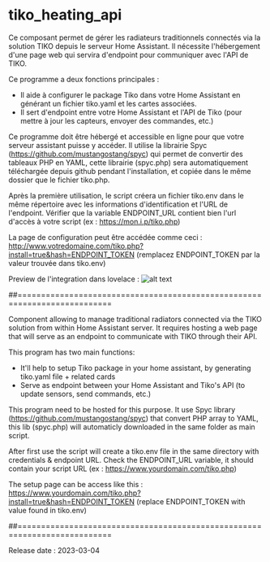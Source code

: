 # tiko_heating_api

Ce composant permet de gérer les radiateurs traditionnels connectés via la solution TIKO depuis le serveur Home Assistant. Il nécessite l'hébergement d'une page web qui servira d'endpoint pour communiquer avec l'API de TIKO.

Ce programme a deux fonctions principales :
- Il aide à configurer le package Tiko dans votre Home Assistant en générant un fichier tiko.yaml et les cartes associées.
- Il sert d'endpoint entre votre Home Assistant et l'API de Tiko (pour mettre à jour les capteurs, envoyer des commandes, etc.)

Ce programme doit être hébergé et accessible en ligne pour que votre serveur assistant puisse y accéder.
Il utilise la librairie Spyc (https://github.com/mustangostang/spyc) qui permet de convertir des tableaux PHP en YAML, cette librairie (spyc.php) sera automatiquement téléchargée depuis github pendant l'installation, et copiée dans le même dossier que le fichier tiko.php.

Après la première utilisation, le script créera un fichier tiko.env dans le même répertoire avec les informations d'identification et l'URL de l'endpoint.
Vérifier que la variable ENDPOINT_URL contient bien l'url d'accès à votre script (ex : https://mon.i.p/tiko.php)

La page de configuration peut être accédée comme ceci :
http://www.votredomaine.com/tiko.php?install=true&hash=ENDPOINT_TOKEN (remplacez ENDPOINT_TOKEN par la valeur trouvée dans tiko.env)

Preview de l'integration dans lovelace :
![alt text](https://community.jeedom.com/uploads/default/original/3X/f/2/f2b58b1243929012af284ff6c9c3778923484686.png)


##==========================================================================


Component allowing to manage traditional radiators connected via the TIKO solution from within Home Assistant server. It requires hosting a web page that will serve as an endpoint to communicate with TIKO through their API.

This program has two main functions:
- It'll help to setup Tiko package in your home assistant, by generating tiko.yaml file + related cards
- Serve as endpoint between your Home Assistant and Tiko's API (to update sensors, send commands, etc.)

This program need to be hosted for this purpose.
It use Spyc library (https://github.com/mustangostang/spyc) that convert PHP array to YAML, this lib (spyc.php) will automaticly downloaded in the same folder as main script.

After first use the script will create a tiko.env file in the same directory with credentials & endpoint URL.
Check the ENDPOINT_URL variable, it should contain your script URL (ex : https://www.yourdomain.com/tiko.php)

The setup page can be access like this :
https://www.yourdomain.com/tiko.php?install=true&hash=ENDPOINT_TOKEN (replace ENDPOINT_TOKEN with value found in tiko.env)

##==========================================================================

Release date : 2023-03-04


